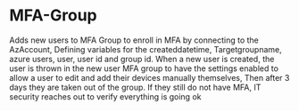 # MFA-Group
Adds new users to MFA Group to enroll in MFA by connecting to the AzAccount, Defining variables for the createddatetime, Targetgroupname, azure users, user, user id and group id. 
When a new user is created, the user is thrown in the new user MFA group to have the settings enabled to allow a user to edit and add their devices manually themselves, 
Then after 3 days they are taken out of the group. If they still do not have MFA, IT security reaches out to verify everything is going ok
